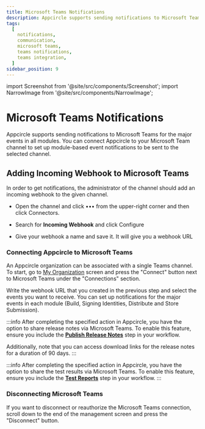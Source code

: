 ```yaml
---
title: Microsoft Teams Notifications
description: Appcircle supports sending notifications to Microsoft Teams for the major events in all modules. You can connect Appcircle to your Microsoft Team channel to set up module-based event notifications to be sent to the selected channel.
tags:
  [
    notifications,
    communication,
    microsoft teams,
    teams notifications,
    teams integration,
  ]
sidebar_position: 9
---
```


import Screenshot from '@site/src/components/Screenshot';
import NarrowImage from '@site/src/components/NarrowImage';

# Microsoft Teams Notifications

Appcircle supports sending notifications to Microsoft Teams for the major events in all modules. You can connect Appcircle to your Microsoft Team channel to set up module-based event notifications to be sent to the selected channel.

## Adding Incoming Webhook to Microsoft Teams

In order to get notifications, the administrator of the channel should add an incoming webhook to the given channel.

- Open the channel and click ••• from the upper-right corner and then click Connectors.

<NarrowImage width="200" src="https://cdn.appcircle.io/docs/assets/msteams-configure1.png" />

- Search for **Incoming Webhook** and click Configure

<Screenshot url='https://cdn.appcircle.io/docs/assets/msteams-configure2.png' />

- Give your webhook a name and save it. It will give you a webhook URL

<Screenshot url='https://cdn.appcircle.io/docs/assets/msteams-configure3.png' />

### Connecting Appcircle to Microsoft Teams

An Appcircle organization can be associated with a single Teams channel. To start, go to [My Organization](/account/my-organization) screen and press the "Connect" button next to Microsoft Teams under the "Connections" section.

<Screenshot url='https://cdn.appcircle.io/docs/assets/integrations-teams.png' />

Write the webhook URL that you created in the previous step and select the events you want to receive. You can set up notifications for the major events in each module (Build, Signing Identities, Distribute and Store Submission).

<Screenshot url='https://cdn.appcircle.io/docs/assets/msteams-configure4.png' />

:::info
After completing the specified action in Appcircle, you have the option to share release notes via Microsoft Teams.
To enable this feature, ensure you include the [**Publish Release Notes**](https://docs.appcircle.io/workflows/common-workflow-steps/publish-release-notes/) step in your workflow.

Additionally, note that you can access download links for the release notes for a duration of 90 days.
:::

<Screenshot url='https://cdn.appcircle.io/docs/assets/2446-ReleaseNotesViaEmail.png' />

:::info
After completing the specified action in Appcircle, you have the option to share the test results via Microsoft Teams.
To enable this feature, ensure you include the [**Test Reports**](https://docs.appcircle.io/continuous-testing/running-ios-unit-and-ui-tests#generating-test-report) step in your workflow.
:::

<Screenshot url='https://cdn.appcircle.io/docs/assets/2446-TestReportsViaEmail.png' />

### Disconnecting Microsoft Teams

If you want to disconnect or reauthorize the Microsoft Teams connection, scroll down to the end of the management screen and press the "Disconnect" button.

<Screenshot url='https://cdn.appcircle.io/docs/assets/msteams-configure5.png' />
